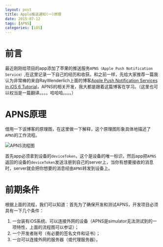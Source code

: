 ```yaml
---
layout: post
title: Apple推送通知(一)原理
date: 2015-07-12
tags: [APNS]
categories: [iOS]
---
```


# 前言　　
最近刚刚给项目的app添加了苹果的推送服务`APNS（Apple Push Notification Service）`,在这里记录一下自己的经历和收获。和之前一样，先给大家推荐一篇我认为非常棒的来自RayWenderlich上面的博客[Apple Push Notification Services in iOS 6 Tutorial](http://www.raywenderlich.com/32960/apple-push-notification-services-in-ios-6-tutorial-part-1)，APNS的相关开发，我大都是跟着这篇博客在学习。（这里也可以权当是一篇翻译。。。。哈哈哈。。。。）
<!-- more -->
# APNS原理
借用一下该博客的原理图，在这里做一下解释，这个原理图形象具体地描述了`APNS`的工作流程。

![APNS流程图](http://6567812.s21i-6.faiusr.com/2/ABUIABACGAAgjtn8rQUo573olQIw0wM49AM.jpg)

首先app必须拿到设备的`deviceToken`，这个是设备的唯一标识，然后app把`APNS`返回的设备的`deviceToken`发送注册到自己的server上，当你有想要接收的消息时，server就会把你想要的消息经由`APNS`转发到设备上。
 
# 前期条件
根据上面的流程，我们可以知道：首先为了确保开发和测试APNS，开发项目必须具有一下几个条件：

1. 一台装有iOS系统、可以连接外网的设备（APNS是simulator无法测试到的一项特性，上面的流程图可以参证）；
2. 一个开发者账号（有必要的签名文件和证书）；
3. 一台可以连接外网的服务器（或代理服务器）。